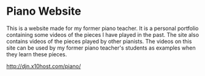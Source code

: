 # Piano Website

This is a website made for my former piano teacher. It is a personal portfolio containing some videos of the pieces I have played in the past. The site also contains videos of the pieces played by other pianists. The videos on this site can be used by my former piano teacher's students as examples when they learn these pieces.

http://djn.x10host.com/piano/
